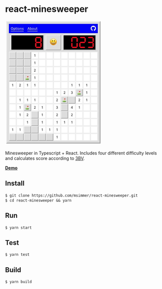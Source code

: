 # react-minesweeper

![react-minesweeper](.github/react-minesweeper.jpg)

Minesweeper in Typescript + React. Includes four different difficulty levels and calculates score according to [3BV](http://www.stephan-bechtel.de/3bv.htm).

[**Demo**](https://msimmer.github.io/react-minesweeper/)

## Install

```
$ git clone https://github.com/msimmer/react-minesweeper.git
$ cd react-minesweeper && yarn
```

## Run

```
$ yarn start
```

## Test

```
$ yarn test
```

## Build

```
$ yarn build
```
